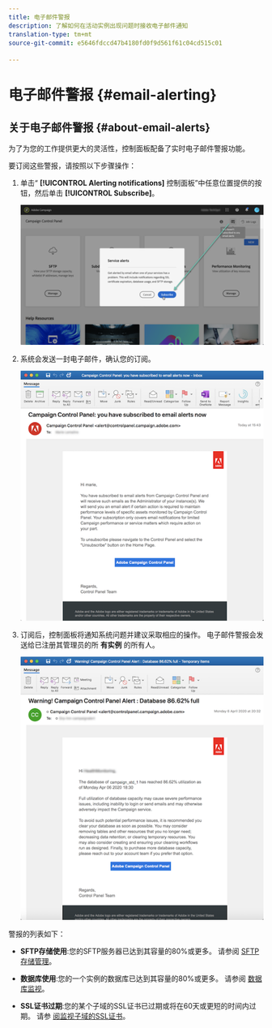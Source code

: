```yaml
---
title: 电子邮件警报
description: 了解如何在活动实例出现问题时接收电子邮件通知
translation-type: tm+mt
source-git-commit: e5646fdccd47b4180fd0f9d561f61c04cd515c01

---
```



# 电子邮件警报 {#email-alerting}

## 关于电子邮件警报 {#about-email-alerts}

为了为您的工作提供更大的灵活性，控制面板配备了实时电子邮件警报功能。

要订阅这些警报，请按照以下步骤操作：

1. 单击“ **[!UICONTROL Alerting notifications]** 控制面板”中任意位置提供的按钮，然后单击 **[!UICONTROL Subscribe]**。

   ![](assets/subscribing.png)

1. 系统会发送一封电子邮件，确认您的订阅。

   ![](assets/email_subscription.png)

1. 订阅后，控制面板将通知系统问题并建议采取相应的操作。 电子邮件警报会发送给已注册其管理员的所 **有实例** 的所有人。

   ![](assets/alert_sample.png)


警报的列表如下：

* **SFTP存储使用**:您的SFTP服务器已达到其容量的80%或更多。 请参阅 [SFTP存储管理](../../sftp/using/sftp-storage-management.md)。

* **数据库使用**:您的一个实例的数据库已达到其容量的80%或更多。 请参阅 [数据库监视](../../performance-monitoring/using/database-monitoring.md)。

* **SSL证书过期**:您的某个子域的SSL证书已过期或将在60天或更短的时间内过期。 请参 [阅监视子域的SSL证书](../../subdomains-certificates/using/monitoring-ssl-certificates.md)。

